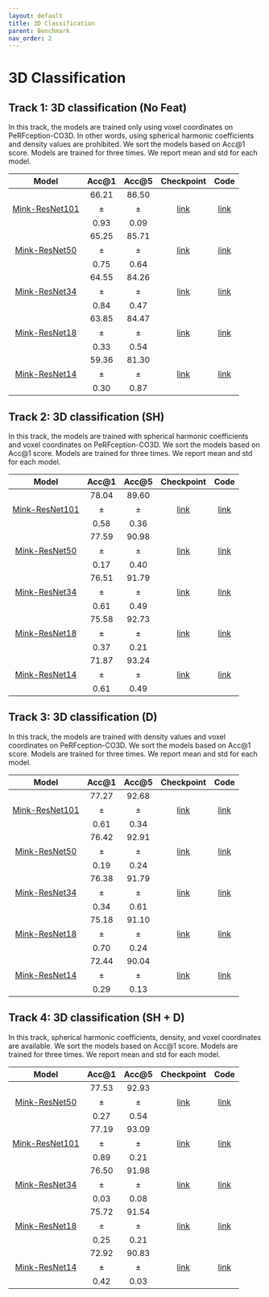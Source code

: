 ```yaml
---
layout: default
title: 3D Classification
parent: Benchmark
nav_order: 2
---
```


# 3D Classification

## Track 1: 3D classification (No Feat)

In this track, the models are trained only using voxel coordinates on PeRFception-CO3D. In other words, using spherical harmonic coefficients and density values are prohibited. We sort the models based on Acc@1 score. Models are trained for three times. We report mean and std for each model. 


|Model| Acc@1 | Acc@5 | Checkpoint | Code |
|:-:|:-:|:-:|:-:|:-:|
| [Mink-ResNet101](http://openaccess.thecvf.com/content_CVPR_2019/papers/Choy_4D_Spatio-Temporal_ConvNets_Minkowski_Convolutional_Neural_Networks_CVPR_2019_paper.pdf) | 66.21 $$\pm$$ 0.93 | 86.50 $$\pm$$ 0.09 | [link]() | [link]() |
| [Mink-ResNet50](http://openaccess.thecvf.com/content_CVPR_2019/papers/Choy_4D_Spatio-Temporal_ConvNets_Minkowski_Convolutional_Neural_Networks_CVPR_2019_paper.pdf) | 65.25 $$\pm$$ 0.75 | 85.71 $$\pm$$ 0.64 | [link]() | [link]() |
| [Mink-ResNet34](http://openaccess.thecvf.com/content_CVPR_2019/papers/Choy_4D_Spatio-Temporal_ConvNets_Minkowski_Convolutional_Neural_Networks_CVPR_2019_paper.pdf) | 64.55 $$\pm$$ 0.84 | 84.26 $$\pm$$ 0.47 | [link]() | [link]() |
| [Mink-ResNet18](http://openaccess.thecvf.com/content_CVPR_2019/papers/Choy_4D_Spatio-Temporal_ConvNets_Minkowski_Convolutional_Neural_Networks_CVPR_2019_paper.pdf) | 63.85 $$\pm$$ 0.33 | 84.47 $$\pm$$ 0.54 | [link]() | [link]() |
| [Mink-ResNet14](http://openaccess.thecvf.com/content_CVPR_2019/papers/Choy_4D_Spatio-Temporal_ConvNets_Minkowski_Convolutional_Neural_Networks_CVPR_2019_paper.pdf) | 59.36 $$\pm$$ 0.30 | 81.30 $$\pm$$ 0.87 | [link]() | [link]() |

## Track 2: 3D classification (SH)

In this track, the models are trained with spherical harmonic coefficients and voxel coordinates on PeRFception-CO3D. We sort the models based on Acc@1 score. Models are trained for three times. We report mean and std for each model. 


|Model| Acc@1 | Acc@5 | Checkpoint | Code |
|:-:|:-:|:-:|:-:|:-:|
| [Mink-ResNet101](http://openaccess.thecvf.com/content_CVPR_2019/papers/Choy_4D_Spatio-Temporal_ConvNets_Minkowski_Convolutional_Neural_Networks_CVPR_2019_paper.pdf) | 78.04 $$\pm$$ 0.58 | 89.60 $$\pm$$ 0.36 | [link]() | [link]() |
| [Mink-ResNet50](http://openaccess.thecvf.com/content_CVPR_2019/papers/Choy_4D_Spatio-Temporal_ConvNets_Minkowski_Convolutional_Neural_Networks_CVPR_2019_paper.pdf) | 77.59 $$\pm$$ 0.17 | 90.98 $$\pm$$ 0.40 | [link]() | [link]() |
| [Mink-ResNet34](http://openaccess.thecvf.com/content_CVPR_2019/papers/Choy_4D_Spatio-Temporal_ConvNets_Minkowski_Convolutional_Neural_Networks_CVPR_2019_paper.pdf) | 76.51 $$\pm$$ 0.61 | 91.79 $$\pm$$ 0.49 | [link]() | [link]() |
| [Mink-ResNet18](http://openaccess.thecvf.com/content_CVPR_2019/papers/Choy_4D_Spatio-Temporal_ConvNets_Minkowski_Convolutional_Neural_Networks_CVPR_2019_paper.pdf) | 75.58 $$\pm$$ 0.37 | 92.73 $$\pm$$ 0.21 | [link]() | [link]() |
| [Mink-ResNet14](http://openaccess.thecvf.com/content_CVPR_2019/papers/Choy_4D_Spatio-Temporal_ConvNets_Minkowski_Convolutional_Neural_Networks_CVPR_2019_paper.pdf) | 71.87 $$\pm$$ 0.61 | 93.24 $$\pm$$ 0.49 | [link]() | [link]() |


## Track 3: 3D classification (D)

In this track, the models are trained with density values and voxel coordinates on PeRFception-CO3D. We sort the models based on Acc@1 score. Models are trained for three times. We report mean and std for each model. 


|Model| Acc@1 | Acc@5 | Checkpoint | Code |
|:-:|:-:|:-:|:-:|:-:|
| [Mink-ResNet101](http://openaccess.thecvf.com/content_CVPR_2019/papers/Choy_4D_Spatio-Temporal_ConvNets_Minkowski_Convolutional_Neural_Networks_CVPR_2019_paper.pdf) | 77.27 $$\pm$$ 0.61 | 92.68 $$\pm$$ 0.34 | [link]() | [link]() |
| [Mink-ResNet50](http://openaccess.thecvf.com/content_CVPR_2019/papers/Choy_4D_Spatio-Temporal_ConvNets_Minkowski_Convolutional_Neural_Networks_CVPR_2019_paper.pdf) | 76.42 $$\pm$$ 0.19 | 92.91 $$\pm$$ 0.24 | [link]() | [link]() |
| [Mink-ResNet34](http://openaccess.thecvf.com/content_CVPR_2019/papers/Choy_4D_Spatio-Temporal_ConvNets_Minkowski_Convolutional_Neural_Networks_CVPR_2019_paper.pdf) | 76.38 $$\pm$$ 0.34 | 91.79 $$\pm$$ 0.61 | [link]() | [link]() |
| [Mink-ResNet18](http://openaccess.thecvf.com/content_CVPR_2019/papers/Choy_4D_Spatio-Temporal_ConvNets_Minkowski_Convolutional_Neural_Networks_CVPR_2019_paper.pdf) | 75.18 $$\pm$$ 0.70 | 91.10 $$\pm$$ 0.24 | [link]() | [link]() |
| [Mink-ResNet14](http://openaccess.thecvf.com/content_CVPR_2019/papers/Choy_4D_Spatio-Temporal_ConvNets_Minkowski_Convolutional_Neural_Networks_CVPR_2019_paper.pdf) | 72.44 $$\pm$$ 0.29 | 90.04 $$\pm$$ 0.13 | [link]() | [link]() |


## Track 4: 3D classification (SH + D)

In this track, spherical harmonic coefficients, density, and voxel coordinates are available. We sort the models based on Acc@1 score. Models are trained for three times. We report mean and std for each model. 


|Model| Acc@1 | Acc@5 | Checkpoint | Code |
|:-:|:-:|:-:|:-:|:-:|
| [Mink-ResNet50](http://openaccess.thecvf.com/content_CVPR_2019/papers/Choy_4D_Spatio-Temporal_ConvNets_Minkowski_Convolutional_Neural_Networks_CVPR_2019_paper.pdf) | 77.53 $$\pm$$ 0.27 | 92.93 $$\pm$$ 0.54 | [link]() | [link]() |
| [Mink-ResNet101](http://openaccess.thecvf.com/content_CVPR_2019/papers/Choy_4D_Spatio-Temporal_ConvNets_Minkowski_Convolutional_Neural_Networks_CVPR_2019_paper.pdf) | 77.19 $$\pm$$ 0.89 | 93.09 $$\pm$$ 0.21 | [link]() | [link]() |
| [Mink-ResNet34](http://openaccess.thecvf.com/content_CVPR_2019/papers/Choy_4D_Spatio-Temporal_ConvNets_Minkowski_Convolutional_Neural_Networks_CVPR_2019_paper.pdf) | 76.50 $$\pm$$ 0.03 | 91.98 $$\pm$$ 0.08 | [link]() | [link]() |
| [Mink-ResNet18](http://openaccess.thecvf.com/content_CVPR_2019/papers/Choy_4D_Spatio-Temporal_ConvNets_Minkowski_Convolutional_Neural_Networks_CVPR_2019_paper.pdf) | 75.72 $$\pm$$ 0.25 | 91.54 $$\pm$$ 0.21 | [link]() | [link]() |
| [Mink-ResNet14](http://openaccess.thecvf.com/content_CVPR_2019/papers/Choy_4D_Spatio-Temporal_ConvNets_Minkowski_Convolutional_Neural_Networks_CVPR_2019_paper.pdf) | 72.92 $$\pm$$ 0.42 | 90.83 $$\pm$$ 0.03 | [link]() | [link]() |